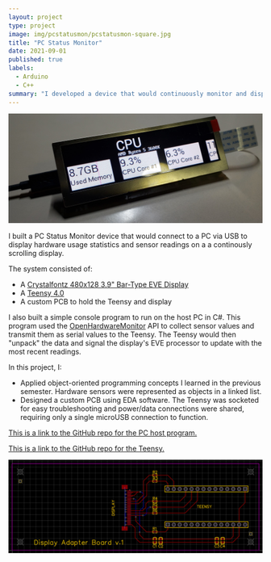 ```yaml
---
layout: project
type: project
image: img/pcstatusmon/pcstatusmon-square.jpg
title: "PC Status Monitor"
date: 2021-09-01
published: true
labels:
  - Arduino
  - C++
summary: "I developed a device that would continuously monitor and display my computer's sensor readings."
---
```


<img class="img-fluid" src="../img/pcstatusmon/pcstatusmon.jpg">

I built a PC Status Monitor device that would connect to a PC via USB to display hardware usage statistics and sensor readings on a a continously scrolling display. 

The system consisted of:
- A [Crystalfontz 480x128 3.9" Bar-Type EVE Display](https://www.crystalfontz.com/product/cfaf480128a0039tna11-480x128-eve-1u-display)
- A [Teensy 4.0](https://www.pjrc.com/store/teensy40.html)
- A custom PCB to hold the Teensy and display

I also built a simple console program to run on the host PC in C#. This program used the [OpenHardwareMonitor](https://openhardwaremonitor.org/) API to collect sensor values and transmit them as serial values to the Teensy. The Teensy would then "unpack" the data and signal the display's EVE processor to update with the most recent readings.

In this project, I:
- Applied object-oriented programming concepts I learned in the previous semester. Hardware sensors were represented as objects in a linked list.
- Designed a custom PCB using EDA software. The Teensy was socketed for easy troubleshooting and power/data connections were shared, requiring only a single microUSB connection to function.

[This is a link to the GitHub repo for the PC host program.](https://github.com/montoyaoa/sensorhost)

[This is a link to the GitHub repo for the Teensy.](https://github.com/montoyaoa/sensordisplay)

<img class="img-fluid" src="../img/pcstatusmon/pcb.png">
